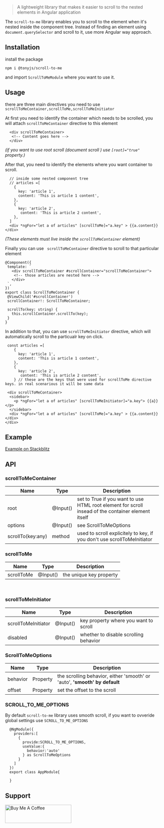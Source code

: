 
> A lightweight library that makes it easier to scroll to the nested elements in Angular application


The ``` scroll-to-me ``` library enables you to scroll to the element when it's nested inside the component tree. Instead of finding an element using ``` document.querySelector ``` and scroll to it, use more Angular way approach.



## Installation

install the package

```npm i @tonyjs/scroll-to-me ```

and import ``` ScrollToMeModule ``` where you want to use it.

## Usage
there are three main directives you need to use
``` scrollToMeContainer,scrollToMe,scrollToMeInitiator``` 

At first you need to identify the container which needs to be scrolled, you will attach ```scrollToMeContainer``` directive to this element
```
  <div scrollToMeContainer>
   <!-- Content goes here -->
  </div>
```
*(if you want to use root scroll (document scroll )  use ```[root]="true"``` property.)*

After that, you need to identify the elements where you want container to scroll.
```
  // inside some nested component tree
  // articles =[
    {
      key: 'article 1',
      content: 'This is article 1 content',
    },
    {
      key: 'article 2',
       content: 'This is article 2 content',
    },
  ]
  <div *ngFor="let a of articles" [scrollToMe]="a.key" > {{a.content}} </div>
```
*(These elements must live inside the ``` scrollToMeContainer ``` element)*

Finally you can use ``` scrollToMeContainer``` directive to scroll to that particular element

 ```
 @Component({
  template: `
    <div scrollToMeContainer #scrollContainer="scrollToMeContainer">
     <!-- those articles are nested here -->
    </div>
  `,
})
export class ScrollToMeContainer {
  @ViewChild('#scrollContainer')
  scrollContainer!: ScrollToMeContainer;

  scrollTo(key: string) {
    this.scrollContainer.scrollTo(key);
  }
}
  ```

In addition to that, you can use ```scrollToMeInitiator```  directive, which will automatically scroll to the particualr key on click.
``` 
 const articles =[
    {
      key: 'article 1',
      content: 'This is article 1 content',
    },
    {
      key: 'article 2',
       content: 'This is article 2 content',
    } // these are the keys that were used for scrollToMe directive keys. in real scenarious it will be same data

 <div scrollToMeContainer>
  <sidebar>
    <p *ngFor="let a of articles" [scrollToMeInitiator]="a.key"> {{a}} </p>
  </sidebar>
  <div *ngFor="let a of articles" [scrollToMe]="a.key" > {{a.content}} </div>
</div>
```
## Example
[Example on Stackblitz](https://stackblitz.com/edit/scroll-to-me-example?file=src/app/app.component.html)

## API

### scrollToMeContainer
| Name              | Type     | Description                                                                                        |
| ----------------- | -------- | -------------------------------------------------------------------------------------------------- |
| root              | @Input() | set to True if you want to use HTML root element for scroll insead of the container element itself |
| options           | @Input() | see ScrollToMeOptions                                                                              |
| scrollTo(key:any) | method   | used to scroll explicitely to key, if you don't use scrollToMeInitiator                            |

### scrollToMe
| Name       | Type     | Description             |
| ---------- | -------- | ----------------------- |
| scrollToMe | @Input() | the unique key property |

<br>

### scrollToMeInitiator
| Name                | Type     | Description                           |
| ------------------- | -------- | ------------------------------------- |
| scrollToMeInitiator | @Input() | key property where you want to scroll |
| disabled            | @Input() | whether to disable scrolling behavior |

### ScrollToMeOptions
| Name     | Type     | Description                                                                |
| -------- | -------- | -------------------------------------------------------------------------- |
| behavior | Property | the scrolling behavior, either 'smooth' or 'auto', **'smooth' by default** |
| offset   | Property | set the offset to the scroll                                               |

### SCROLL_TO_ME_OPTIONS
By default ```scroll-to-me``` library uses smooth scroll, if you want to ovveride global settings use ``` SCROLL_TO_ME_OPTIONS ```

```
  @NgModule({
    providers:[
      {
        provide:SCROLL_TO_ME_OPTIONS,
        useValue:{
          behavior:'auto'
        } as ScrollToMeOptions
      }
    ]
  })
  export class AppModule{

  }
```


## Support
<a href="https://www.buymeacoffee.com/lukaoniko" target="_blank"><img src="https://cdn.buymeacoffee.com/buttons/v2/default-yellow.png" alt="Buy Me A Coffee" style="height: 60px !important;width: 217px !important;" ></a>
